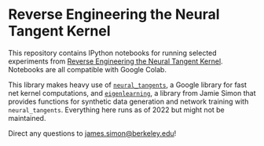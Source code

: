 # Reverse Engineering the Neural Tangent Kernel

This repository contains IPython notebooks for running selected experiments from [Reverse Engineering the Neural Tangent Kernel](https://arxiv.org/abs/2106.03186). Notebooks are all compatible with Google Colab.

This library makes heavy use of [`neural_tangents`](https://github.com/google/neural-tangents), a Google library for fast net kernel computations, and [`eigenlearning`](https://github.com/james-simon/eigenlearning), a library from Jamie Simon that provides functions for synthetic data generation and network training with `neural_tangents`. Everything here runs as of 2022 but might not be maintained.

Direct any questions to james.simon@berkeley.edu!

